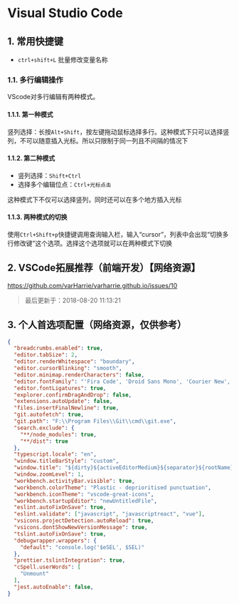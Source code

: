 # Visual Studio Code

## 1. 常用快捷键

- `ctrl+shift+L` 批量修改变量名称

### 1.1. 多行编辑操作

VScode对多行编辑有两种模式。

#### 1.1.1. 第一种模式

竖列选择：长按`Alt+Shift`，按左键拖动鼠标选择多行。这种模式下只可以选择竖列，不可以随意插入光标。所以只限制于同一列且不间隔的情况下

#### 1.1.2. 第二种模式

- 竖列选择：`Shift+Ctrl`
- 选择多个编辑位点：`Ctrl+光标点击`

这种模式下不仅可以选择竖列，同时还可以在多个地方插入光标

#### 1.1.3. 两种模式的切换

使用`Ctrl+Shift+p`快捷键调用查询输入栏，输入“cursor”，列表中会出现“切换多行修改键”这个选项。选择这个选项就可以在两种模式下切换

## 2. VSCode拓展推荐（前端开发）【网络资源】

https://github.com/varHarrie/varharrie.github.io/issues/10

> 最后更新于：2018-08-20 11:13:21

## 3. 个人首选项配置（网络资源，仅供参考）

```json
{
  "breadcrumbs.enabled": true,
  "editor.tabSize": 2,
  "editor.renderWhitespace": "boundary",
  "editor.cursorBlinking": "smooth",
  "editor.minimap.renderCharacters": false,
  "editor.fontFamily": "'Fira Code', 'Droid Sans Mono', 'Courier New', monospace, 'Droid Sans Fallback'",
  "editor.fontLigatures": true,
  "explorer.confirmDragAndDrop": false,
  "extensions.autoUpdate": false,
  "files.insertFinalNewline": true,
  "git.autofetch": true,
  "git.path": "F:\\Program Files\\Git\\cmd\\git.exe",
  "search.exclude": {
    "**/node_modules": true,
    "**/dist": true
  },
  "typescript.locale": "en",
  "window.titleBarStyle": "custom",
  "window.title": "${dirty}${activeEditorMedium}${separator}${rootName}",
  "window.zoomLevel": 1,
  "workbench.activityBar.visible": true,
  "workbench.colorTheme": "Plastic - deprioritised punctuation",
  "workbench.iconTheme": "vscode-great-icons",
  "workbench.startupEditor": "newUntitledFile",
  "eslint.autoFixOnSave": true,
  "eslint.validate": ["javascript", "javascriptreact", "vue"],
  "vsicons.projectDetection.autoReload": true,
  "vsicons.dontShowNewVersionMessage": true,
  "tslint.autoFixOnSave": true,
  "debugwrapper.wrappers": {
    "default": "console.log('$eSEL', $SEL)"
  },
  "prettier.tslintIntegration": true,
  "cSpell.userWords": [
    "Unmount"
  ],
  "jest.autoEnable": false,
}
```





